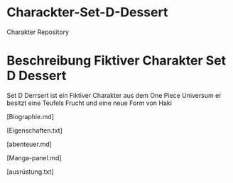 # Charackter-Set-D-Dessert
 Charakter Repository
# Beschreibung Fiktiver Charakter Set D Dessert
Set D Derrsert ist ein Fiktiver Charakter aus dem One Piece Universum er besitzt eine Teufels Frucht und eine neue Form von Haki

 
 [Biographie.md]


[Eigenschaften.txt]

[abenteuer.md]

[Manga-panel.md]

[ausrüstung.txt]
